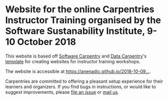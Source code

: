 # Website for the online Carpentries Instructor Training organised by the Software Sustanability Institute, 9-10 October 2018

This website is based off [Software Carpentry][swc-site] and [Data Carpentry][dc-site]'s
[template](https://github.com/carpentries/training-template) for creating websites for instructor training workshops.

The website is accessible at https://anenadic.github.io/2018-10-09….

Carpentries are committed to offering a pleasant setup experience for their learners and organizers.
If you find bugs in instructions, or would like to suggest improvements, please [file an issue][issues]
or [mail us][contact].

[contact]: mailto:admin@software-carpentry.org
[customization]: https://swcarpentry.github.io/workshop-template/customization/
[dc-site]: http://datacarpentry.org
[design]: https://swcarpentry.github.io/workshop-template/design/
[faq]: https://swcarpentry.github.io/workshop-template/faq/
[github-project-pages]: https://help.github.com/articles/creating-project-pages-manually/
[importer]: http://import.github.com/new
[issues]: https://github.com/carpentries/training-template/issues
[jekyll]: https://jekyllrb.com/
[jekyll-windows]: http://jekyll-windows.juthilo.com/
[lesson-example]: https://swcarpentry.github.io/lesson-example/
[pyyaml]: https://pypi.python.org/pypi/PyYAML
[ruby-install-guide]: https://www.ruby-lang.org/en/downloads/
[ruby-installer]: http://rubyinstaller.org/
[rubygems]: https://rubygems.org/pages/download/
[swc-site]: http://software-carpentry.org
